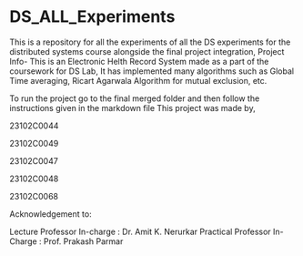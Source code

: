 # DS_ALL_Experiments
This is a repository for all the experiments of all the DS experiments for the distributed systems course alongside the final project integration,
Project Info-
This is an Electronic Helth Record System made as a part of the coursework for DS Lab,
It has implemented many algorithms such as Global Time averaging, Ricart Agarwala Algorithm for mutual exclusion, etc.

To run the project go to the final merged folder and then follow the instructions given in the markdown file
This project was made by, 

23102C0044

23102C0049

23102C0047

23102C0048

23102C0068

Acknowledgement to:

Lecture Professor In-charge : Dr. Amit K. Nerurkar
Practical Professor In-Charge : Prof. Prakash Parmar
